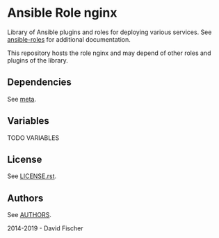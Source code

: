 # Ansible Role nginx

Library of Ansible plugins and roles for deploying various services.
See [ansible-roles](https://github.com/davidfischer-ch/ansible-roles) for additional documentation.

This repository hosts the role nginx and may depend of other roles and plugins of the library.

## Dependencies

See [meta](meta/main.yml).

## Variables

TODO VARIABLES

## License

See [LICENSE.rst](LICENSE.rst).

## Authors

See [AUTHORS](AUTHORS).

2014-2019 - David Fischer
